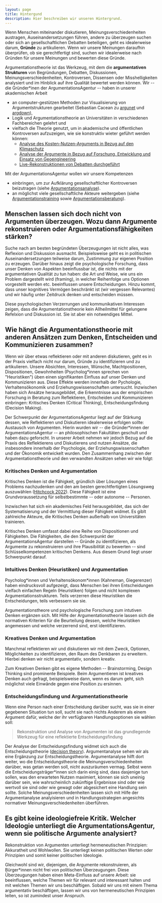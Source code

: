 ```yaml
---
layout: page
title: Hintergund
description: Hier beschreiben wir unseren Hintergrund.
---
```


Wenn Menschen miteinander diskutieren, Meinungsverschiedenheiten austragen, Auseinandersetzungen führen, andere zu überzeugen suchen oder sich an gesellschaftlichen Debatten beteiligen, geht es idealerweise darum, **Gründe** zu artikulieren. Wenn wir unsere Meinungen daraufhin überprüfen, ob sie gerechtfertigt sind, suchen wir idealerweise nach Gründen für unsere Meinungen und bewerten diese Gründe.

Argumentationstheorie ist das Werkzeug, mit dem die **argumentativen Strukturen** von Begründungen, Debatten, Diskussionen, Meinungsverschiedenheiten, Kontroversen, Dissensen oder Misshelligkeiten analysiert und im Hinblick auf ihre Qualität bewertet werden können. Wir -- die Gründer*inen der ArgumentationsAgentur -- haben in unserer akademischen Arbeit

<!--+ theoretische Beiträge zur Argumentationstheorie geleistet (Bastis Diss, weitere Beiträge (Konferenzbeiträge, Publikationen)?),-->
+ an computer-gestützen Methoden zur Visualisierung von Argumentstrukturen gearbeitet (Sebastian Cacean zu [argunet](http://www.argunet.org/) und [argdown](https://argdown.org/)),
+ Logik und Argumentationstheorie an Universitäten in verschiedenen Fachbereichen gelehrt und
+ vielfach die Theorie genutzt, um in akademische und öffentlichen Kontroversen aufzuzeigen, wie sie konstruktiv wieter geführt werden können:
  + [Analyse des Kosten-Nutzen-Arguments in Bezug auf den Klimaschutz](https://www.oekom.de/buch/gesellschaftliche-wohlfahrt-und-kimawandel-9783865816856) 
  + [Analyse der Argumente in Bezug auf Forschung, Entwicklung und Einsatz von Geoengineering](https://publikationen.bibliothek.kit.edu/1000028245) 
  + [Live-Rekonstruktionen von Debatten durchgeführt](http://www.argunet.org/2014/08/21/argument-maps-for-debate-moderation/)

Mit der ArgumentationsAgentur wollen wir unsere Kompetenzen

* einbringen, um zur Aufklärung gesellschaftlicher Kontroversen beizutragen (siehe <a href="{{'/dienstleistungen/argumentationsanalyse' | url }}">Argumentationsanalyse</a>).
* an möglichst viele gesellschaftliche Akteure weitergeben (siehe <a href="{{'/dienstleistungen/argumentationstraining/' | url }}">Argumentationstraining</a> sowie <a href="{{'/dienstleistungen/argumentationsberatung/' | url }}">Argumentationsberatung</a>).

## Menschen lassen sich doch nicht von Argumenten überzeugen. Wozu dann Argumente rekonstruieren oder Argumentationsfähigkeiten stärken?

Suche nach am besten begründeten Überzeugungen ist nicht alles, was Reflexion und Diskussion ausmacht. Beispielsweise geht es in politischen Auseinandersetzungen teilweise darum, Zustimmung zur eigenen Position zu erzeugen. Darüber hinaus zeigt die psychologische Forschung, dass unser Denken von Aspekten beeinflussbar ist, die nichts mit der argumentativen Qualität zu tun haben: die Art und Weise, wie uns ein Problem dargestellt wird (framing), in welcher Reihenfolge uns Optionen vorgestellt werden etc. beeinflussen unsere Entscheidungen. Hinzu kommt, dass unser kognitives Vermögen beschränkt ist (wir vergessen Relevantes) und wir häufig unter Zeitdruck denken und entscheiden müssen.

Diese psychologischen Verzerrungen und kommunikativen Interessen zeigen, dass die Argumentationstheorie kein Allheilmittel für gelungene Refelxion und Diskussion ist. Sie ist aber ein notwendiges Mittel.

## Wie hängt die Argumentationstheorie mit anderen Ansätzen zum Denken, Entscheiden und Kommunizieren zusammen?

Wenn wir über etwas reflektieren oder mit anderen diskutieren, geht es in der Praxis vielfach nicht nur darum, Gründe zu identifizieren und zu artikulieren. Unsere Absichten, Interessen, Wünsche, Machtpositionen, Dispositionen, Gewohnheiten (Psycholog*innen sprechen von "Heuristiken") üben einen signifikanten Einfluss auf unser Denken und Kommunizieren aus. Diese Effekte werden innerhalb der Pychologie, Verhaltensökonomik und Erziehungswissenschaften untersucht. Inzwischen haben sich Ansätze herausgebildet, die Erkenntnisse aus der empirischen Forschung in Beratung zum Reflektieren, Entscheiden und Kommunizieren einbringen: Kritisches Denken (Critical Thinking), Entscheidungsfindung (Decision Making).

Der Schwerpunkt der ArgumentationsAgentur liegt auf der Stärkung dessen, wie Reflektieren und Diskutieren idealerweise erfolgen sollte: Austausch von Argumenten. Hierin wurden wir -- die Gründer*innen der ArgumentationsAgentur -- an philosophischen Fakultäten geschult und haben dazu geforscht. In unserer Arbeit nehmen wir jedoch Bezug auf die Praxis des Reflektierens und Diskutierens und nutzen Ansätze, die insbesondere innerhalb der Psychologie, der Erziehungswissenschaften und der Ökonomik entwickelt wurden. Den Zusammenhang zwischen der Argumentationstheorie und den verwandten Ansätzen sehen wir wie folgt:

### Kritisches Denken und Argumentation

Kritisches Denken ist die Fähigkeit, gründlich über Lösungen eines Problems nachzudenken und den am besten gerechtfertigten Lösungsweg auszuwählen ([Hitchcock 2022](https://plato.stanford.edu/entries/critical-thinking/)). Diese Fähigkeit ist eine Grundvoraussetzung für selbstbestimmte -- oder autonome -- Personen.

Inzwischen hat sich ein akademisches Feld herausgebildet, das sich der Systematisierung und der Vermittlung dieser Fähigkeit widmet. Es giblt zahlreiche Akteure, die Kritisches Denken außerhalb von Universitäten trainieren.

Kritisches Denken umfasst dabei eine Reihe von Dispositionen und Fähigkeiten. Die Fähigkeiten, die den Schwerpunkt der ArgumentationsAgentur darstellen -- Gründe zu identifizieren, als Argumente zu rekonstruieren und ihre Plausibilität zu bewerten -- sind Schlüsselkompetenzen kritischen Denkens. Aus diesem Grund liegt unser Schwerpunkt darauf.

### Intuitives Denken (Heuristiken) und Argumentation

Psycholog\*innen und Verhaltensökonom\*innen (Kahneman, Giegerenzer) haben eindrucksvoll aufgezeigt, dass Menschen bei ihren Entscheidungen vielfach einfachen Regeln (Heuristiken) folgen und nicht komplexen Argumentationsstrukturen. Teils verzerren diese Heuristiken die Entscheidungen, teils verbessern sie sie.

Argumentationstheore und psychologische Forschung zum intutiven Denken ergänzen sich. Mit Hilfe der Argumentationstheorie lassen sich die normativen Kriterien für die Beurteilung dessen, welche Heuristiken angemessen und welche verzerrend sind, erst identifizieren.

### Kreatives Denken und Argumentation

Manchmal reflektieren wir und diskutieren wir mit dem Zweck, Optionen, Möglichkeiten zu identifizieren, den Raum des Denkbaren zu erweitern. Hierbei denken wir nicht argumentativ, sondern kreativ.

Zum Kreativen Denken gibt es eigene Methoden -- Brainstorming, Design Thinking sind prominente Beispiele. Beim Argumentieren ist kreatives Denken auch gefragt, beispielsweise dann, wenn es darum geht, sich möglichst viele Einwände gegen eine Position zu ersinnen.

### Entscheidungsfindung und Argumentationstheorie

Wenn eine Person nach einer Entscheidung darüber sucht, was sie in einer gegebenen Situation tun soll, sucht sie nach nichts Anderem als einem Argument dafür, welche der ihr verfügbaren Handlungsoptionen sie wählen soll: 

> Rekonstruktion und Analyse von Argumenten ist das grundlegende Werkzeug für eine reflektierte Entscheidungsfindung

Der Analyse der Entscheidungsfindung widmet sich auch die Entscheidungstheorie ([decision theory](https://plato.stanford.edu/entries/decision-theory/)). Argumentanalyse sehen wir als eine Ergänzung zur Entscheidungstheorie. Argumentanalyse hilft dort weiter, wo die Entscheidungstheorie die Meinungsverschiedenheiten darüber, was getan werden soll, nicht auszuräumen vermag. Selbst wenn die Entscheidungsträger\*innen sich darin einig sind, dass dasjenige tun sollen, was den erwarteten Nutzen maximiert, können sie sich uneinig darüber sein, wie wahrscheinlich zukünftige Ergebnisse sind oder wie wertvoll sie sind oder wie gewagt oder abgesichert eine Handlung sein sollte. Solche Meinungsverschiedenheiten lassen sich mit Hilfe der Argumentanalyse analyisieren und in Handlungsstrategien angesichts normativer Meinungsverschiedenheiten überführen. 


## Es gibt keine ideologiefreie Kritik. Welcher Ideologie unterliegt die ArgumentationsAgentur, wenn sie politische Argumente analysiert?

Rekonstruktion von Argumenten unterliegt hermeneutischen Prinzipien: Akkuratheit und Wohlwollen. Sie unterliegt keinen politischen Werten oder Prinzipien und somit keiner politischen Ideologie.

Gleichwohl sind wir, diejenigen, die Argumente rekonstruieren, als Bürger*innen nicht frei von politischen Überzeugungen. Diese Überzeugungen haben einen Meta-Einfluss auf unsere Arbeit: sie beeinflussen, welche Themen wir für relevant und interessant halten und mit welchen Themen wir uns beschäftigen. Sobald wir uns mit einem Thema argumentativ beschäftigen, lassen wir uns von hermeneutischen Prinzipien leiten, so ist zumindest unser Anspruch.

<!--
# Textfetzen

Dass Auseinandersetzungen -- sei es zwischen einzelnen Menschen, sei es auf der gesellschaftlichen Ebene -- unproduktiv verlaufen, liegt vielfach daran, dass Gründe für Meinungsverschiedenheiten nicht transparent identifiziert oder kommuniziert sind. Ein verbreitetes Mittel, um Diskussionen ins Leere laufen zu lassen, liegt darin, vorzutäuschen, an einer Diskussion, d.h. der Praxis des Gründe-Austauschens, teilzunehmen, tatsächlich aber bloß auf dem eigenen Standpunkt zu beharren.

### Risiko- und Unsicherheitsforschung und Argumentationstheorie

### Es gibt doch keine einheitliche Argumentationstheorie. Welche Argumentationstheorie nutzt die ArgumentationsAgentur?

Innerhalb der akademischen Forschung gibt es unterschiedliche Auffassungen bezüglich dessen, was ein Argument ist, welche Rolle Argumente in Debatten einnehmen und welchen rhetorischen(pragmaischen) Zweck Argumente verfolgen.

## Brainstorming

- Psychology of Reasoning:

  - Mercier and Sperber, Enigma of Reasons (Buch nachrecherchieren)
- Defeasible Reasoning

- Verortung von:

  - Decision Theory

  - Rational Choice Theory

  - Risk Theory

- Stellungnahme zu Kommunikation: hilft Argumentationstheorie bei der Kommunikation?

  - Kommt darauf an, ob das, was Sie kommunizieren wollen, gut gerechtfertigt ist.

-->
